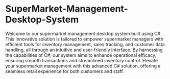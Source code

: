 # SuperMarket-Management-Desktop-System

Welcome to our supermarket management desktop system built using C#. This innovative solution is tailored to empower supermarket managers with efficient tools for inventory management, sales tracking, and customer data handling, all through an intuitive and user-friendly interface. By harnessing the capabilities of C#, our system aims to enhance operational efficacy, ensuring smooth transactions and streamlined inventory control. Elevate your supermarket management with this advanced C# solution, offering a seamless retail experience for both customers and staff.
 
